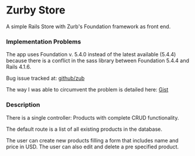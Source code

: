 # Zurby Store

A simple Rails Store with Zurb's Foundation framework as front end.

### Implementation Problems

The app uses Foundation v. 5.4.0 instead of the latest available (5.4.4) because there is a conflict in the sass library between Foundation 5.4.4 and Rails 4.1.6.

Bug issue tracked at: [github/zub](https://github.com/zurb/foundation/issues/5811)

The way I was able to circumvent the problem is detailed here: [Gist](https://gist.github.com/sotoseattle/b067e4e5d2c3cbf7e057)

### Description

There is a single controller: Products with complete CRUD functionality.

The default route is a list of all existing products in the database.

The user can create new products filling a form that includes name and price in USD. The user can also edit and delete a pre specified product.
